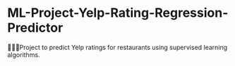 # ML-Project-Yelp-Rating-Regression-Predictor
🍴👩‍💻Project to predict Yelp ratings for restaurants using supervised learning algorithms.

